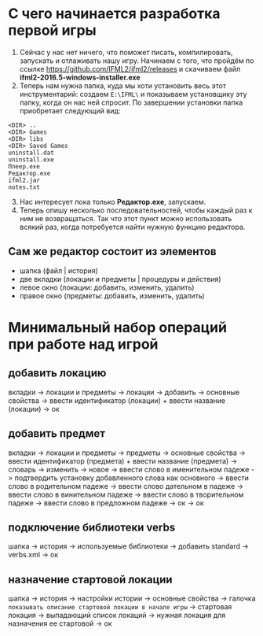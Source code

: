 # С чего начинается разработка первой игры
1. Сейчас у нас нет ничего, что поможет писать, компилировать, запускать и отлаживать нашу игру. 
Начинаем с того, что пройдём по ссылке https://github.com/IFML2/ifml2/releases и скачиваем файл **ifml2-2016.5-windows-installer.exe**
2. Теперь нам нужна папка, куда мы хоти установить весь этот инструментарий: 
cоздаем ```E:\IFML\``` и показываем установщику эту папку, когда он нас ней спросит.
По завершении установки папка приобретает следующий вид:
```
<DIR> ..
<DIR> Games
<DIR> libs
<DIR> Saved Games
uninstall.dat
uninstall.exe
Плеер.exe
Редактор.exe
ifml2.jar
notes.txt
```
3. Нас интересует пока только **Редактор.exe**, запускаем.
4. Теперь опишу несколько последовательностей, чтобы каждый раз к ним не возвращаться. Так что этот пункт можно использовать всякий раз, когда потребуется найти нужную функцию редактора.
## Сам же редактор состоит из элементов
* шапка (файл | история)
* две вкладки (локации и предметы | процедуры и действия)
* левое окно (локации: добавить, изменить, удалить)
* правое окно (предметы: добавить, изменить, удалить)
# Минимальный набор операций при работе над игрой
## добавить локацию
вкладки -> локации и предметы -> локации -> добавить -> основные свойства -> ввести идентификатор (локации) + ввести название (локации) -> ок
## добавить предмет
вкладки -> локации и предметы -> предметы -> основные свойства -> ввести идентификатор (предмета) + ввести название (предмета) -> словарь -> изменить -> новое -> ввести слово в именительном падеже -> подтвердить установку добавленного слова как основного ->  ввести слово в родительном падеже -> ввести слово дательном в падеже -> ввести слово в винительном падеже -> ввести слово в творительном падеже -> ввести слово в предложном падеже -> ок -> ок
## подключение библиотеки verbs
шапка -> история -> используемые библиотеки -> добавить standard -> verbs.xml -> ок
## назначение стартовой локации
шапка -> история -> настройки истории -> основные свойства -> галочка ```показывать описание стартовой локации в начале игры``` -> стартовая локация -> выпадающий список локаций -> нужная локация для назначения ее стартовой -> ок

